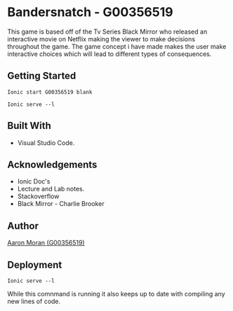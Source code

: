 # Bandersnatch - G00356519
This game is based off of the Tv Series Black Mirror who released an interactive movie on Netflix making the viewer to make decisions throughout the game. The game concept i have made makes the user make interactive choices which will lead to different types of consequences.

## Getting Started

```
Ionic start G00356519 blank
```

```
Ionic serve --l
```



## Built With
* Visual Studio Code.

## Acknowledgements
* Ionic Doc's
* Lecture and Lab notes.
* Stackoverflow
* Black Mirror - Charlie Brooker 

## Author 
[Aaron Moran (G00356519)](https://github.com/Moran98)

## Deployment 
```
Ionic serve --l
```
While this comnmand is running it also keeps up to date with compiling any new lines of code.


